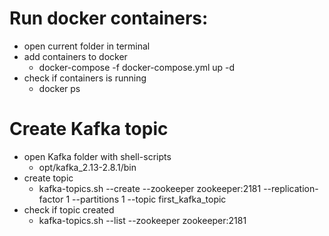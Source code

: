 # Run docker containers:
- open current folder in terminal
- add containers to docker
  - docker-compose -f docker-compose.yml up -d
- check if containers is running
  - docker ps
# Create Kafka topic
- open Kafka folder with shell-scripts
  - opt/kafka_2.13-2.8.1/bin
- create topic 
  - kafka-topics.sh --create --zookeeper zookeeper:2181 --replication-factor 1 --partitions 1 --topic first_kafka_topic
- check if topic created 
  - kafka-topics.sh --list --zookeeper zookeeper:2181
